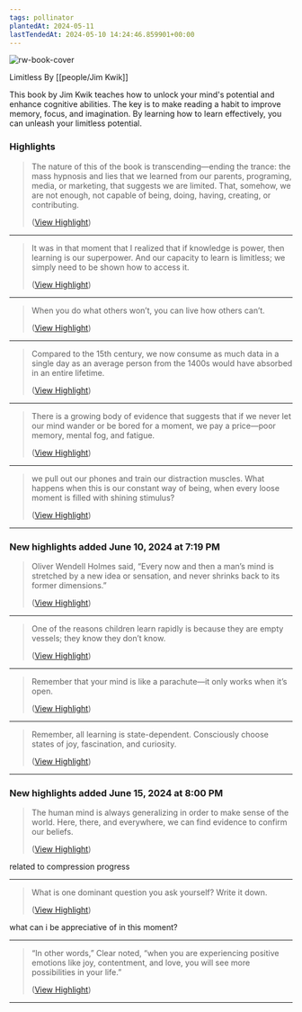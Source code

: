 ```yaml
---
tags: pollinator
plantedAt: 2024-05-11
lastTendedAt: 2024-05-10 14:24:46.859901+00:00
---
```

![rw-book-cover](https://readwise-assets.s3.amazonaws.com/media/reader/parsed_document_assets/169493960/jVX-ZRh1oG2jr-hKGbWrCMPJYRmx2VP-cO5zfzWDyy8-cover-cover.jpeg)

Limitless
By [[people/Jim Kwik]]

This book by Jim Kwik teaches how to unlock your mind's potential and enhance cognitive abilities. The key is to make reading a habit to improve memory, focus, and imagination. By learning how to learn effectively, you can unleash your limitless potential.

### Highlights
> The nature of this of the book is transcending—ending the trance: the mass hypnosis and lies that we learned from our parents, programing, media, or marketing, that suggests we are limited. That, somehow, we are not enough, not capable of being, doing, having, creating, or contributing.
> 
>  ([View Highlight](https://read.readwise.io/read/01hxhbs6n4c0nx0fk1rd20z956))


---

> It was in that moment that I realized that if knowledge is power, then learning is our superpower. And our capacity to learn is limitless; we simply need to be shown how to access it.
> 
>  ([View Highlight](https://read.readwise.io/read/01hxhcvy5vryjdamydfjd88ak9))


---

> When you do what others won’t, you can live how others can’t.
> 
>  ([View Highlight](https://read.readwise.io/read/01hxhd7132yhcrmth3bz9n8cn3))


---

> Compared to the 15th century, we now consume as much data in a single day as an average person from the 1400s would have absorbed in an entire lifetime.
> 
>  ([View Highlight](https://read.readwise.io/read/01hxhe1h5gxkrnbkw4h4a8280q))


---

> There is a growing body of evidence that suggests that if we never let our mind wander or be bored for a moment, we pay a price—poor memory, mental fog, and fatigue.
> 
>  ([View Highlight](https://read.readwise.io/read/01hxhe3tnx8k1cqvhxan9y8xqw))


---

> we pull out our phones and train our distraction muscles. What happens when this is our constant way of being, when every loose moment is filled with shining stimulus?
> 
>  ([View Highlight](https://read.readwise.io/read/01hxhe8senjc8wnqydtakakn5f))


---

### New highlights added June 10, 2024 at 7:19 PM
> Oliver Wendell Holmes said, “Every now and then a man’s mind is stretched by a new idea or sensation, and never shrinks back to its former dimensions.”
> 
>  ([View Highlight](https://read.readwise.io/read/01j029we3g484wey88b3dqbsht))


---

> One of the reasons children learn rapidly is because they are empty vessels; they know they don’t know.
> 
>  ([View Highlight](https://read.readwise.io/read/01j029zb0vfq2ck1pcgre9njvn))


---

> Remember that your mind is like a parachute—it only works when it’s open.
> 
>  ([View Highlight](https://read.readwise.io/read/01j02a02av412e8jpgr83hgtya))


---

> Remember, all learning is state-dependent. Consciously choose states of joy, fascination, and curiosity.
> 
>  ([View Highlight](https://read.readwise.io/read/01j02a6s83q8291ttj59t0nj8s))


---

### New highlights added June 15, 2024 at 8:00 PM
> The human mind is always generalizing in order to make sense of the world. Here, there, and everywhere, we can find evidence to confirm our beliefs.
> 
>  ([View Highlight](https://read.readwise.io/read/01j0dvrxb9rfqde93sm6e5v8qw))

related to compression progress

---

> What is one dominant question you ask yourself? Write it down.
> 
>  ([View Highlight](https://read.readwise.io/read/01j0dw5wxysajxy6mjvrd1693p))

what can i be appreciative of in this moment?

---

> “In other words,” Clear noted, “when you are experiencing positive emotions like joy, contentment, and love, you will see more possibilities in your life.”
> 
>  ([View Highlight](https://read.readwise.io/read/01j0ensrr69br4eqxg989bdxwh))


---

